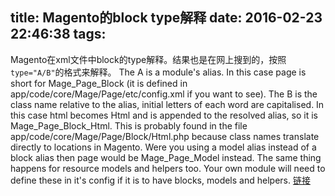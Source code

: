 title: Magento的block type解释
date: 2016-02-23 22:46:38
tags:
---
Magento在xml文件中block的type解释。结果也是在网上搜到的，按照 `type="A/B"`的格式来解释。
The A is a module's alias. In this case page is short for Mage_Page_Block (it is defined in app/code/core/Mage/Page/etc/config.xml if you want to see).
The B is the class name relative to the alias, initial letters of each word are capitalised. In this case html becomes Html and is appended to the resolved alias, so it is Mage_Page_Block_Html. This is probably found in the file app/code/core/Mage/Page/Block/Html.php because class names translate directly to locations in Magento.
Were you using a model alias instead of a block alias then page would be Mage_Page_Model instead. The same thing happens for resource models and helpers too. Your own module will need to define these in it's config if it is to have blocks, models and helpers.
[链接](http://stackoverflow.com/questions/6633307/understanding-magento-block-and-block-type)

